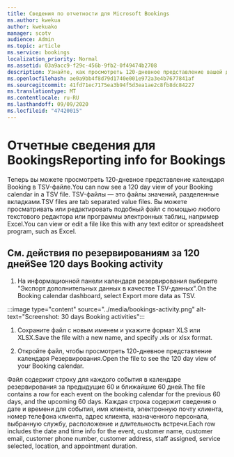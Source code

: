 ```yaml
---
title: Сведения по отчетности для Microsoft Bookings
ms.author: kwekua
author: kwekuako
manager: scotv
audience: Admin
ms.topic: article
ms.service: bookings
localization_priority: Normal
ms.assetid: 03a9acc9-f29c-456b-9fb2-0f49474b2708
description: Узнайте, как просмотреть 120-дневное представление вашей деятельности по резервированиям
ms.openlocfilehash: ae0a9bb4f8d79d1740e001e972a3e4b7677841af
ms.sourcegitcommit: 41fd71ec7175ea3b94f5d3ea1ae2c8fb8dc84227
ms.translationtype: MT
ms.contentlocale: ru-RU
ms.lasthandoff: 09/09/2020
ms.locfileid: "47420015"
---
```

# <a name="reporting-info-for-bookings"></a><span data-ttu-id="caed7-103">Отчетные сведения для Bookings</span><span class="sxs-lookup"><span data-stu-id="caed7-103">Reporting info for Bookings</span></span>

<span data-ttu-id="caed7-104">Теперь вы можете просмотреть 120-дневное представление календаря Booking в TSV-файле.</span><span class="sxs-lookup"><span data-stu-id="caed7-104">You can now see a 120 day view of your Booking calendar in a TSV file.</span></span> <span data-ttu-id="caed7-105">TSV-файлы — это файлы значений, разделенные вкладками.</span><span class="sxs-lookup"><span data-stu-id="caed7-105">TSV files are tab separated value files.</span></span> <span data-ttu-id="caed7-106">Вы можете просматривать или редактировать подобный файл с помощью любого текстового редактора или программы электронных таблиц, например Excel.</span><span class="sxs-lookup"><span data-stu-id="caed7-106">You can view or edit a file like this with any text editor or spreadsheet program, such as Excel.</span></span>

## <a name="see-120-days-booking-activity"></a><span data-ttu-id="caed7-107">См. действия по резервированиям за 120 дней</span><span class="sxs-lookup"><span data-stu-id="caed7-107">See 120 days Booking activity</span></span>

1. <span data-ttu-id="caed7-108">На информационной панели календаря резервирования выберите "Экспорт дополнительных данных в качестве TSV-данных".</span><span class="sxs-lookup"><span data-stu-id="caed7-108">On the Booking calendar dashboard, select Export more data as TSV.</span></span>

:::image type="content" source="../media/bookings-activity.png" alt-text="Screenshot: 30 days Booking activities":::

1. <span data-ttu-id="caed7-110">Сохраните файл с новым именем и укажите формат XLS или XLSX.</span><span class="sxs-lookup"><span data-stu-id="caed7-110">Save the file with a new name, and specify .xls or xlsx format.</span></span>

1. <span data-ttu-id="caed7-111">Откройте файл, чтобы просмотреть 120-дневное представление календаря Резервирования.</span><span class="sxs-lookup"><span data-stu-id="caed7-111">Open the file to see the 120 day view of your Booking calendar.</span></span>

<span data-ttu-id="caed7-112">Файл содержит строку для каждого события в календаре резервирования за предыдущие 60 и ближайшие 60 дней.</span><span class="sxs-lookup"><span data-stu-id="caed7-112">The file contains a row for each event on the booking calendar for the previous 60 days, and the upcoming 60 days.</span></span> <span data-ttu-id="caed7-113">Каждая строка содержит сведения о дате и времени для события, имя клиента, электронную почту клиента, номер телефона клиента, адрес клиента, назначенного персонала, выбранную службу, расположение и длительность встречи.</span><span class="sxs-lookup"><span data-stu-id="caed7-113">Each row includes the date and time info for the event, customer name, customer email, customer phone number, customer address, staff assigned, service selected, location, and appointment duration.</span></span>